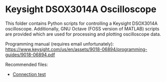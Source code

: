 # Keysight DSOX3014A Oscilloscope

This folder contains Python scripts for controlling a Keysight DSOX3014A oscilloscope. Additionally, GNU Octave (FOSS version of MATLAB) scripts are provided which are used for processing and plotting oscilloscope data.

Programming manual (requires email unfortunately): https://www.keysight.com/us/en/assets/9018-06894/programming-guides/9018-06894.pdf

Recommended files:
- [Connection test](keysightDSO_test.py)

